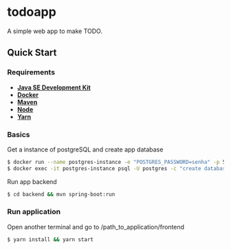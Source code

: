 # todoapp
A simple web app to make TODO. 

## Quick Start

### Requirements

- [__Java SE Development Kit__](https://www.oracle.com/java/technologies/javase-jdk11-downloads.html)
- [__Docker__](https://docs.docker.com/install/linux/docker-ce/ubuntu/)
- [__Maven__](http://maven.apache.org/download.cgi/)
- [__Node__](https://nodejs.org/en/download/)
- [__Yarn__](https://classic.yarnpkg.com/pt-BR/docs/install)


### Basics

Get a instance of postgreSQL and create app database

```sh
$ docker run --name postgres-instance -e "POSTGRES_PASSWORD=senha" -p 5432:5432 -v ~/todo-app/postgres:/var/lib/postgresql/data -d postgres
$ docker exec -it postgres-instance psql -U postgres -c "create database todoapp"
```

Run app backend

```sh
$ cd backend && mvn spring-boot:run
```

### Run application

Open another terminal and go to /path_to_application/frontend

```sh
$ yarn install && yarn start
```
